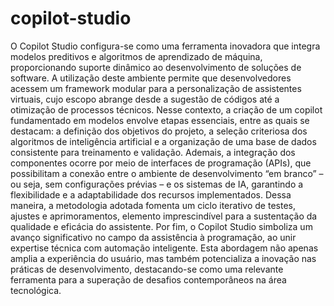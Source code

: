 # copilot-studio

O Copilot Studio configura-se como uma ferramenta inovadora que integra modelos preditivos e algoritmos de aprendizado de máquina, proporcionando suporte dinâmico ao desenvolvimento de soluções de software.
A utilização deste ambiente permite que desenvolvedores acessem um framework modular para a personalização de assistentes virtuais, cujo escopo abrange desde a sugestão de códigos até a otimização de processos técnicos. Nesse contexto, a criação de um copilot fundamentado em modelos envolve etapas essenciais, entre as quais se destacam: a definição dos objetivos do projeto, a seleção criteriosa dos algoritmos de inteligência artificial e a organização de uma base de dados consistente para treinamento e validação.
Ademais, a integração dos componentes ocorre por meio de interfaces de programação (APIs), que possibilitam a conexão entre o ambiente de desenvolvimento “em branco” – ou seja, sem configurações prévias – e os sistemas de IA, garantindo a flexibilidade e a adaptabilidade dos recursos implementados. Dessa maneira, a metodologia adotada fomenta um ciclo iterativo de testes, ajustes e aprimoramentos, elemento imprescindível para a sustentação da qualidade e eficácia do assistente.
Por fim, o Copilot Studio simboliza um avanço significativo no campo da assistência à programação, ao unir expertise técnica com automação inteligente. Esta abordagem não apenas amplia a experiência do usuário, mas também potencializa a inovação nas práticas de desenvolvimento, destacando-se como uma relevante ferramenta para a superação de desafios contemporâneos na área tecnológica.
